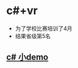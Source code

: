 # c#+vr

- 为了学校比赛培训了4月
- 结果省级第5名

## [c# 小demo](https://github.com/HuaZhuangNan/book-system-wpf-demo)
